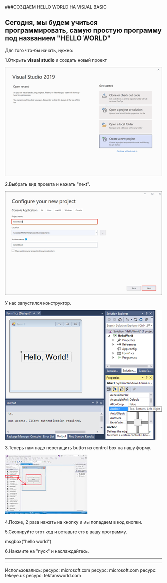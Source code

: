 ###СОЗДАЕМ HELLO WORLD НА VISUAL BASIC

Сегодня, мы будем учиться программировать,
самую простую программу под названием
"HELLO WORLD"
---
Для того что-бы начать, нужно:

1.Открыть **visual studio** и создать новый проект

![foto](/images/start-window.png)

2.Выбрать вид проекта и нажать "next".

![foto](/images/configure-new-project.png)

У нас запустился конструктор.


![foto](/images/properties-in-visual-studio.png)

3.Теперь нам надо перетащить button из control box
на нашу форму.

![foto](/images/index.jpg)

4.Позже, 2 раза нажать на кнопку и мы попадаем
в код кнопки.

5.Скопируйте этот код и вставьте его в вашу программу.

msgbox("hello world")

6.Нажмите на "пуск" и наслаждайтесь.

---

---

Использовались:
ресурс: microsoft.com
ресурс: microsoft.com
ресурс: tekeye.uk
ресурс: tekfansworld.com
